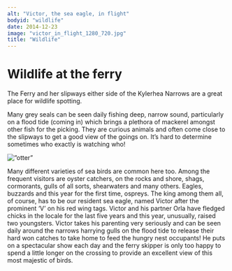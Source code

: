 ```yaml
---
alt: "Victor, the sea eagle, in flight"
bodyid: "wildlife"
date: 2014-12-23
image: "victor_in_flight_1280_720.jpg"
title: "Wildlife"
---
```


# Wildlife at the ferry 

The Ferry and her slipways either side of the Kylerhea Narrows are a great place for wildlife spotting.

Many grey seals can be seen daily fishing deep, narrow sound, particularly on a flood tide (coming in) which brings a plethora of mackerel amongst other fish for the picking. They are curious animals and often come close to the slipways to get a good view of the goings on. It’s hard to determine sometimes who exactly is watching who!

<div class="image-wrapper”>
<img class=”img-responsive” src=”images/wildlife/dolphin-pod.jpg” alt=”dolphin pod”>
</div>

Dolphins are seen too with the occasional pod diving around the ferry to the delight of passengers and crew.

Enormous basking sharks also take the route via the sound to sieve up the plentiful plankton – a sight that will really knock your socks off.

Otters can be seen also, although they are notoriously shy creatures and you need patience and a little luck to secure a sighting.

<div class="image-wrapper”>
<img class=”img-responsive” src=”images/wildlife/otter-30thjune14-4.jpg” alt=”otter”>
</div>

Many different varieties of sea birds are common here too. Among the frequent visitors are oyster catchers, on the rocks and shore, shags, cormorants, gulls of all sorts, shearwaters and many others. Eagles, buzzards and this year for the first time, ospreys. The king among them all, of course, has to be our resident sea eagle, named Victor after the prominent ‘V’ on his red wing tags. Victor and his partner Orla have fledged chicks in the locale for the last five years and this year, unusually, raised two youngsters. Victor takes his parenting very seriously and can be seen daily around the narrows harrying gulls on the flood tide to release their hard won catches to take home to feed the hungry nest occupants! He puts on a spectacular show each day and the ferry skipper is only too happy to spend a little longer on the crossing to provide an excellent view of this most majestic of birds.


<div class="image-wrapper”>
<img class=”img-responsive” src=”images/wildlife/victor-closeup.jpg” alt=”Victor the sea eagle in close up”>
</div>
